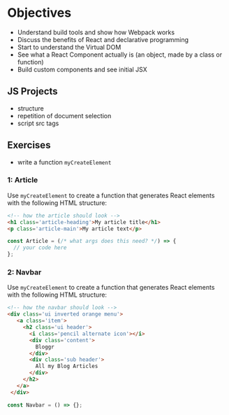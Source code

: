 # Objectives
- Understand build tools and show how Webpack works
- Discuss the benefits of React and declarative programming
- Start to understand the Virtual DOM
- See what a React Component actually is (an object, made by a class or function)
- Build custom components and see initial JSX


## JS Projects
- structure
- repetition of document selection
- script src tags

## Exercises
- write a function `myCreateElement`

### 1: Article
Use `myCreateElement` to create a function that generates React elements with the following HTML structure:

```html
<!-- how the article should look -->
<h1 class='article-heading'>My article title</h1>
<p class='article-main'>My article text</p>
```

```js
const Article = (/* what args does this need? */) => {
  // your code here
};
```

### 2: Navbar

Use `myCreateElement` to create a function that generates React elements with the following HTML structure:

```html
<!-- how the navbar should look -->
<div class='ui inverted orange menu'>
   <a class='item'>
     <h2 class='ui header'>
       <i class='pencil alternate icon'></i>
       <div class='content'>
         Bloggr
       </div>
       <div class='sub header'>
         All my Blog Articles
       </div>
     </h2>
   </a>
 </div>
```

```js
const Navbar = () => {};
```